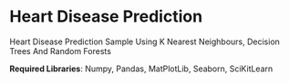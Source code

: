 # Heart Disease Prediction
Heart Disease Prediction Sample Using K Nearest Neighbours, Decision Trees And Random Forests


**Required Libraries**: Numpy, Pandas, MatPlotLib, Seaborn, SciKitLearn

